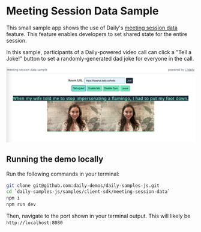 # Meeting Session Data Sample

This small sample app shows the use of Daily's [meeting session data](LINK) feature. This feature enables developers to set shared state for the entire session. 

In this sample, participants of a Daily-powered video call can click a "Tell a Joke!" button to set a randomly-generated dad joke for everyone in the call. 

![Two video call participants with a joke](screenshot.png)

## Running the demo locally

Run the following commands in your terminal:

```bash
git clone git@github.com:daily-demos/daily-samples-js.git
cd `daily-samples-js/samples/client-sdk/meeting-session-data`
npm i
npm run dev
```

Then, navigate to the port shown in your terminal output. This will likely be `http://localhost:8080`